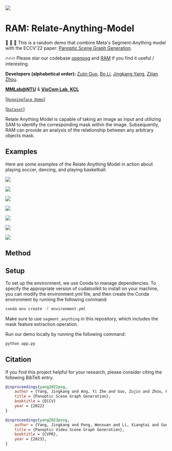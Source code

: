 ![](./assets/ram_logo.png)

# RAM: Relate-Anything-Model

🚀 🚀 🚀 This is a random demo that combine Meta's Segment-Anything model with the ECCV'22 paper: [Panoptic Scene Graph Generation](https://psgdataset.org/). 

🔥🔥🔥 Please star our codebase [openpsg](https://github.com/Jingkang50/OpenPSG) and [RAM](https://github.com/Luodian/RelateAnything) if you find it useful / interesting.

**Developers (alphabetical order):** 
[Zujin Guo](https://scholar.google.com/citations?user=G8DPsoUAAAAJ&hl=zh-CN), 
[Bo Li](https://brianboli.com/), 
[Jingkang Yang](https://jingkang50.github.io/), 
[Zijian Zhou](https://sites.google.com/view/zijian-zhou/home).

**[MMLab@NTU](https://www.mmlab-ntu.com/)** & **[VisCom Lab, KCL](https://viscom.nms.kcl.ac.uk/)**


[[`Huggingface Demo`](#method)]

[[`Dataset`](https://psgdataset.org/)]

Relate Anything Model is capable of taking an image as input and utilizing SAM to identify the corresponding mask within the image. Subsequently, RAM can provide an analysis of the relationship between any arbitrary objects mask.

## Examples

Here are some examples of the Relate Anything Model in action about playing soccer, dancing, and playing basketball.

![](./assets/basketball.gif)

![](./assets/playing_basketball4.png)

![](./assets/playing_basketball2.png)

![](./assets/playing_basketball3.png)

![](./assets/playing_soccer1.png)

![](./assets/playing_soccer2.png)

![](./assets/playing_soccer3.png)

## Method

## Setup

To set up the environment, we use Conda to manage dependencies.
To specify the appropriate version of cudatoolkit to install on your machine, you can modify the environment.yml file, and then create the Conda environment by running the following command:

```bash
conda env create -f environment.yml
```

Make sure to use `segment_anything` in this repository, which includes the mask feature extraction operation.

Run our demo locally by running the following command:

```bash
python app.py
```

## Citation
If you find this project helpful for your research, please consider citing the following BibTeX entry.
```BibTex
@inproceedings{yang2022psg,
    author = {Yang, Jingkang and Ang, Yi Zhe and Guo, Zujin and Zhou, Kaiyang and Zhang, Wayne and Liu, Ziwei},
    title = {Panoptic Scene Graph Generation},
    booktitle = {ECCV}
    year = {2022}
}

@inproceedings{yang2023pvsg,
    author = {Yang, Jingkang and Peng, Wenxuan and Li, Xiangtai and Guo, Zujin and Chen, Liangyu and Li, Bo and Ma, Zheng and Zhou, Kaiyang and Zhang, Wayne and Loy, Chen Change and Liu, Ziwei},
    title = {Panoptic Video Scene Graph Generation},
    booktitle = {CVPR},
    year = {2023},
}
```

